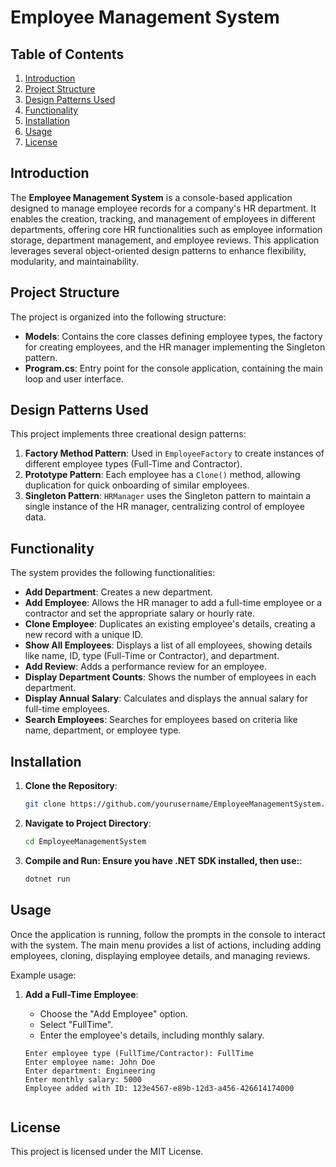 # Employee Management System

## Table of Contents
1. [Introduction](#introduction)
2. [Project Structure](#project-structure)
3. [Design Patterns Used](#design-patterns-used)
4. [Functionality](#functionality)
5. [Installation](#installation)
6. [Usage](#usage)
7. [License](#license)

## Introduction
The **Employee Management System** is a console-based application designed to manage employee records for a company's HR department. It enables the creation, tracking, and management of employees in different departments, offering core HR functionalities such as employee information storage, department management, and employee reviews. This application leverages several object-oriented design patterns to enhance flexibility, modularity, and maintainability.

## Project Structure
The project is organized into the following structure:

- **Models**: Contains the core classes defining employee types, the factory for creating employees, and the HR manager implementing the Singleton pattern.
- **Program.cs**: Entry point for the console application, containing the main loop and user interface.

## Design Patterns Used
This project implements three creational design patterns:

1. **Factory Method Pattern**: Used in `EmployeeFactory` to create instances of different employee types (Full-Time and Contractor).
2. **Prototype Pattern**: Each employee has a `Clone()` method, allowing duplication for quick onboarding of similar employees.
3. **Singleton Pattern**: `HRManager` uses the Singleton pattern to maintain a single instance of the HR manager, centralizing control of employee data.

## Functionality
The system provides the following functionalities:

- **Add Department**: Creates a new department.
- **Add Employee**: Allows the HR manager to add a full-time employee or a contractor and set the appropriate salary or hourly rate.
- **Clone Employee**: Duplicates an existing employee's details, creating a new record with a unique ID.
- **Show All Employees**: Displays a list of all employees, showing details like name, ID, type (Full-Time or Contractor), and department.
- **Add Review**: Adds a performance review for an employee.
- **Display Department Counts**: Shows the number of employees in each department.
- **Display Annual Salary**: Calculates and displays the annual salary for full-time employees.
- **Search Employees**: Searches for employees based on criteria like name, department, or employee type.

## Installation
1. **Clone the Repository**:
   ```bash
   git clone https://github.com/yourusername/EmployeeManagementSystem.git

2. **Navigate to Project Directory**:
   ```bash
   cd EmployeeManagementSystem

3. **Compile and Run: Ensure you have .NET SDK installed, then use:**:
   ```bash
   dotnet run


## Usage
Once the application is running, follow the prompts in the console to interact with the system. The main menu provides a list of actions, including adding employees, cloning, displaying employee details, and managing reviews.

Example usage:

1. **Add a Full-Time Employee**:
   - Choose the "Add Employee" option.
   - Select "FullTime".
   - Enter the employee's details, including monthly salary.

   ```plaintext
   Enter employee type (FullTime/Contractor): FullTime
   Enter employee name: John Doe
   Enter department: Engineering
   Enter monthly salary: 5000
   Employee added with ID: 123e4567-e89b-12d3-a456-426614174000


## License
This project is licensed under the MIT License.
